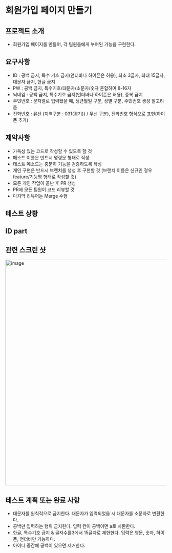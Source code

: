 # 회원가입 페이지 만들기

## 프로젝트 소개
- 회원가입 페이지를 만들어, 각 팀원들에게 부여된 기능을 구현한다.

## 요구사항
- ID : 공백 금지, 특수 기호 금지(언더바나 하이픈은 허용), 최소 3글자, 최대 15글자, 대문자 금지, 한글 금지
- PW : 공백 금지, 특수기호/대문자/소문자/숫자 혼합하여 8-16자
- 닉네임 : 공백 금지, 특수기호 금지(언더바나 하이픈은 허용), 중복 금지
- 주민번호 : 문자열로 입력됐을 때, 생년월일 구분, 성별 구분, 주민번호 생성 알고리즘
- 전화번호 : 유선 (지역구분 : 031(경기)) / 무선 구분), 전화번호 형식으로 표현(하이픈 추가)

## 제약사항
- 가독성 있는 코드로 작성할 수 있도록 할 것
- 메소드 이름은 반드시 명령문 형태로 작성
- 테스트 메소드는 충분히 기능을 검증하도록 작성
- 개인 구현은 반드시 브랜치를 생성 후 구현할 것
  (브랜치 이름은 신규인 경우 feature/기능명 형태로 작성할 것)
- 모든 개인 작업이 끝난 후 PR 생성
- PR에 모든 팀원이 코드 리뷰할 것
- 마지막 리뷰어는 Merge 수행


## 테스트 상황

## ID part
## 관련 스크린 샷 
<img width="705" alt="image" src="https://github.com/mtvsdev/sign-up/assets/80877948/f5e425de-0688-4d2a-84c5-c36e5c032463">

## 테스트 계획 또는 완료 사항
- 대문자를 원칙적으로 금지한다. 대문자가 입력되었을 시 대문자를 소문자로 변환한다.
- 공백만 입력하는 행위 금지한다. 입력 칸이 공백이면 a로 치환한다.
- 한글, 특수기호 금지 & 글자수를3에서 15글자로 제한한다. 입력은 영문, 숫자, 하이픈, 언더바만 가능하다.
- 아이디 중간에 공백이 있으면 제거한다.
